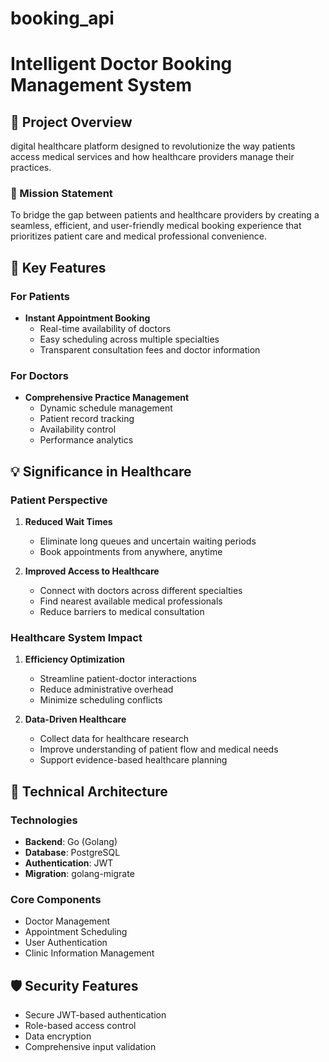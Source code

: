 # booking_api
# Intelligent Doctor Booking Management System

## 🏥 Project Overview
digital healthcare platform designed to revolutionize the way patients access medical services and how healthcare providers manage their practices.

### 🌟 Mission Statement

To bridge the gap between patients and healthcare providers by creating a seamless, efficient, and user-friendly medical booking experience that prioritizes patient care and medical professional convenience.

## 🚀 Key Features

### For Patients
- **Instant Appointment Booking**
  - Real-time availability of doctors
  - Easy scheduling across multiple specialties
  - Transparent consultation fees and doctor information

### For Doctors
- **Comprehensive Practice Management**
  - Dynamic schedule management
  - Patient record tracking
  - Availability control
  - Performance analytics

## 💡 Significance in Healthcare

### Patient Perspective
1. **Reduced Wait Times**
   - Eliminate long queues and uncertain waiting periods
   - Book appointments from anywhere, anytime

2. **Improved Access to Healthcare**
   - Connect with doctors across different specialties
   - Find nearest available medical professionals
   - Reduce barriers to medical consultation

### Healthcare System Impact
1. **Efficiency Optimization**
   - Streamline patient-doctor interactions
   - Reduce administrative overhead
   - Minimize scheduling conflicts

2. **Data-Driven Healthcare**
   - Collect data for healthcare research
   - Improve understanding of patient flow and medical needs
   - Support evidence-based healthcare planning

## 🔧 Technical Architecture

### Technologies
- **Backend**: Go (Golang)
- **Database**: PostgreSQL
- **Authentication**: JWT
- **Migration**: golang-migrate

### Core Components
- Doctor Management
- Appointment Scheduling
- User Authentication
- Clinic Information Management

## 🛡️ Security Features
- Secure JWT-based authentication
- Role-based access control
- Data encryption
- Comprehensive input validation
